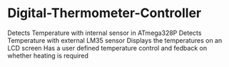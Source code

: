 # Digital-Thermometer-Controller

Detects Temperature with internal sensor in ATmega328P
Detects Temperature with external LM35 sensor
Displays the temperatures on an LCD screen
Has a user defined temperature control and fedback on whether heating is required
